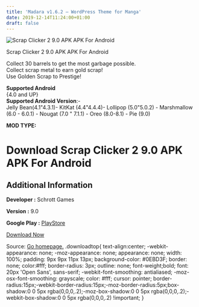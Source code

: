 ```yaml
---
title: 'Madara v1.6.2 – WordPress Theme for Manga'
date: 2019-12-14T11:24:00+01:00
draft: false
---
```


![Scrap Clicker 2 9.0 APK APK For Android](https://i2.wp.com/apkhome.net/wp-content/uploads/2019/11/Scrap-Clicker-2-9.0-APK.png "Scrap Clicker 2 9.0 APK APK For Android")

  

Scrap Clicker 2 9.0 APK APK For Android

Collect 30 barrels to get the most garbage possible.  
Collect scrap metal to earn gold scrap!  
Use Golden Scrap to Prestige!

**Supported Android**  
{4.0 and UP}  
**Supported Android Version**:-  
Jelly Bean(4.1"4.3.1)- KitKat (4.4"4.4.4)- Lollipop (5.0"5.0.2) - Marshmallow (6.0 - 6.0.1) - Nougat (7.0 " 7.1.1) - Oreo (8.0-8.1) - Pie (9.0)

**MOD TYPE:**

Download Scrap Clicker 2 9.0 APK APK For Android
================================================

Additional Information
----------------------

**Developer :** Schrott Games

**Version :** 9.0

**Google Play :** [PlayStore](https://play.google.com/store/apps/details?id=com.scrap.clicker.android&hl=ru)

  

[Download Now](https://store4app.co/post/scrap-clicker-2-9-0-apk-apk-for-android_1574714231)

  
Source: [Go homepage.](https://store4app.co/post/scrap-clicker-2-9-0-apk-apk-for-android_1574714231) .downloadtop{ text-align:center; -webkit-appearance: none; -moz-appearance: none; appearance: none; width: 100%; padding: 9px 9px 11px 13px; background-color: #0EBD3F; border: none; color:#fff; border-radius: 3px; outline: none; font-weight;bold; font: 20px 'Open Sans', sans-serif; -webkit-font-smoothing: antialiased; -moz-osx-font-smoothing: grayscale; color: #fff; cursor: pointer; border-radius:15px;-webkit-border-radius:15px;-moz-border-radius:5px;box-shadow:0 0 5px rgba(0,0,0,.2);-moz-box-shadow:0 0 5px rgba(0,0,0,.2);-webkit-box-shadow:0 0 5px rgba(0,0,0,.2) !important; }